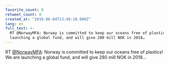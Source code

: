 ```yaml
---
favorite_count: 0
retweet_count: 0
created_at: "2018-06-04T13:48:18.000Z"
lang: en
full_text: >-
  RT @NorwayMFA: Norway is committed to keep our oceans free of plastics! We are
  launching a global fund, and will give 280 mill NOK in 2018…
---
```


RT [@NorwayMFA](https://twitter.com/NorwayMFA): Norway is committed to keep our
oceans free of plastics! We are launching a global fund, and will give 280 mill
NOK in 2018…
